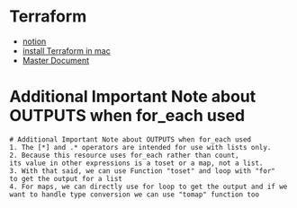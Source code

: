 # Terraform 
- [notion](https://www.notion.so/Terraform-on-AWS-59ec2e87b4734dd384aa0a16b9bc970a?pvs=4
) 
- [install Terraform in mac](https://www.terraformpilot.com/articles/upgrading-terraform-to-a-specific-version/)
- [Master Document](https://docs.google.com/document/d/1gxrXjFOEs04j6hU5kVAcqU4UTRpJhQIHoBRnalo5ptM/edit?pli=1&tab=t.0)




# Additional Important Note about OUTPUTS when for_each used

```t
# Additional Important Note about OUTPUTS when for_each used
1. The [*] and .* operators are intended for use with lists only. 
2. Because this resource uses for_each rather than count, 
its value in other expressions is a toset or a map, not a list.
3. With that said, we can use Function "toset" and loop with "for" 
to get the output for a list
4. For maps, we can directly use for loop to get the output and if we 
want to handle type conversion we can use "tomap" function too 
```


